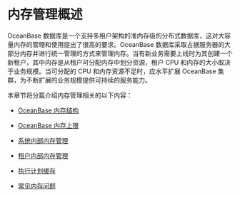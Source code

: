 内存管理概述 
===========================



OceanBase 数据库是一个支持多租户架构的准内存级的分布式数据库，这对大容量内存的管理和使用提出了很高的要求。OceanBase 数据库采取占据服务器的大部分内存并进行统一管理的方式来管理内存。当有新业务需要上线时为其创建一个新租户，其中内存是从租户可分配内存中划分资源，租户 CPU 和内存的大小取决于业务规模。当可分配的 CPU 和内存资源不足时，应水平扩展 OceanBase 集群，为不断扩展的业务规模提供可持续的服务能力。

本章节将分篇介绍内存管理相关的以下内容：

* [OceanBase 内存结构](../../../6.administrator-guide/3.basic-database-management/6.memory-management/2.memory-structure-of-oceanbase.md)

  

* [OceanBase 内存上限](../../../6.administrator-guide/3.basic-database-management/6.memory-management/3.maximum-memory-for-oceanbase-databases.md)

  

* [系统内部内存管理](../../../6.administrator-guide/3.basic-database-management/6.memory-management/4.system-internal-memory-management.md)

  

* [租户内部内存管理](../../../6.administrator-guide/3.basic-database-management/6.memory-management/5.memory-management-within-a-tenant.md)

  

* [执行计划缓存](../../../6.administrator-guide/3.basic-database-management/6.memory-management/6.execution-plan-cache-1.md)

  

* [常见内存问题](../../../6.administrator-guide/3.basic-database-management/6.memory-management/7.common-memory-problems.md)

  



